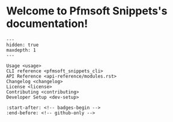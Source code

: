 # Welcome to Pfmsoft Snippets's documentation!

```{toctree}
---
hidden: true
maxdepth: 1
---

Usage <usage>
CLI reference <pfmsoft_snippets_cli>
API Reference <api-reference/modules.rst>
Changelog <changelog>
License <license>
Contributing <contributing>
Developer Setup <dev-setup>
```

```{include} ../../README.md
:start-after: <!-- badges-begin -->
:end-before: <!-- github-only -->
```
